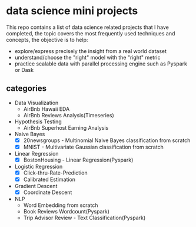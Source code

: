 
# data science mini projects
This repo contains a list of data science related projects that I have completed, the topic covers the most frequently used techniques and concepts, the objective is to help:

- explore/express precisely the insight from a real world dataset
- understand/choose the "right" model with the "right" metric 
- practice scalable data with parallel processing engine such as Pyspark or Dask


## categories

- Data Visualization
    - AirBnb Hawaii EDA
    - AirBnb Reviews Analysis(Timeseries)
- Hypothesis Testing
    - AirBnb Superhost Earning Analysis
- Naive Bayes
	- [x] 20newsgroups - Multinomial Naive Bayes classification from scratch
	- [x] MNIST - Multivariate Gaussian classification from scratch
- Linear Regression
    - [x] BostonHousing - Linear Regression(Pyspark)
- Logistic Regression
	- [x] Click-thru-Rate-Prediction
	- [x] Calibrated Estimation
- Gradient Descent
	- [x] Coordinate Descent
- NLP
    - Word Embedding from scratch
    - Book Reviews Wordcount(Pyspark)
    - Trip Advisor Review - Text Classification(Pyspark)

    